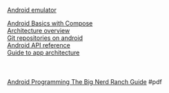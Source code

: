[Android emulator](https://www.myandroid.org/)  

[Android Basics with Compose](https://developer.android.com/courses/android-basics-compose/course)  
[Architecture overview](https://source.android.com/docs/core/architecture/)  
[Git repositories on android](https://android.googlesource.com/?format=HTML)  
[Android API reference](https://developer.android.com/reference)  
[Guide to app architecture](https://developer.android.com/topic/architecture)  
[]()  
[]()  
[]()  
[Android Programming The Big Nerd Ranch Guide](https://github.com/ttchuvn/CSCV381/blob/master/Android%20Programming%20The%20Big%20Nerd%20Ranch%20Guide%202nd%20Edition.pdf) #pdf  
